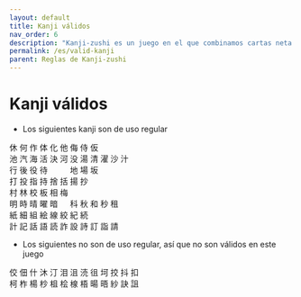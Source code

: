 ```yaml
---
layout: default
title: Kanji válidos
nav_order: 6
description: "Kanji-zushi es un juego en el que combinamos cartas neta de nuestra mano (mitades izquierdas) con cartas shari de la mesa (mitades derechas) para construir caracteres kanji válidos."
permalink: /es/valid-kanji
parent: Reglas de Kanji-zushi
---
```


# Kanji válidos

- Los siguientes kanji son de uso regular

休 何 作 体 化 他 侮 侍 仮  
池 汽 海 活 決 河 没 湯 清 濯 沙 汁  
行 後 役 待 　 　 地 場 坂  
打 投 指 持 捨 括 揚 抄  
村 林 校 板 相 梅  
明 時 晴 曜 暗 　 科 秋 和 秒 租  
紙 細 組 絵 線 絞 紀 続  
計 記 話 語 読 詐 設 詩 訂 詣 請

- Los siguientes no son de uso regular, así que no son válidos en este juego

佼 佃 什 沐 汀 泪 沮 涜 徂 坷 挍 抖 扣  
柯 柞 楊 杪 柤 桧 楾 梧 暘 晤 紗 訣 詛
